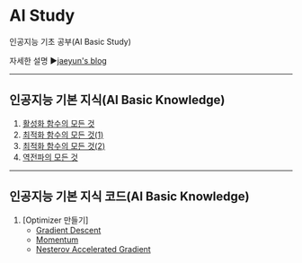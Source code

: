 # AI Study
인공지능 기초 공부(AI Basic Study)

자세한 설명
▶[jaeyun's blog](https://blog.naver.com/jaeyoon_95)

- - -
## 인공지능 기본 지식(AI Basic Knowledge)   

1. [활성화 함수의 모든 것](https://blog.naver.com/jaeyoon_95/222300238922)
2. [최적화 함수의 모든 것(1)](https://blog.naver.com/jaeyoon_95/222309856345)  
3. [최적화 함수의 모든 것(2)](https://blog.naver.com/jaeyoon_95/222310985691)  
4. [역전파의 모든 것](https://blog.naver.com/jaeyoon_95/222312189961)  

- - -
## 인공지능 기본 지식 코드(AI Basic Knowledge)   

1. [Optimizer 만들기]
	- [Gradient Descent](https://github.com/jaeyun95/AI-Study/blob/master/basic_knowledge/optimizer/gd.py)
	- [Momentum](https://github.com/jaeyun95/AI-Study/blob/master/basic_knowledge/optimizer/motentum.py)
	- [Nesterov Accelerated Gradient](https://github.com/jaeyun95/AI-Study/blob/master/basic_knowledge/optimizer/nag.py)